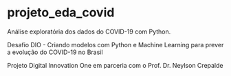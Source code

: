 # projeto_eda_covid

Análise exploratória dos dados do COVID-19 com Python.

Desafio DIO - Criando modelos com Python e Machine Learning para prever a evolução do COVID-19 no Brasil

Projeto Digital Innovation One em parceria com o Prof. Dr. Neylson Crepalde